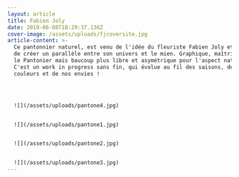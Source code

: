 ```yaml
---
layout: article
title: Fabien Joly
date: 2019-06-08T18:29:37.136Z
cover-image: /assets/uploads/fjcoversite.jpg
article-content: >-
  Ce pantonnier naturel, est venu de l'idée du fleuriste Fabien Joly et moi-même
  de créer un parallèle entre son univers et le mien. Graphique, maîtrisé pour
  le Pantonier mais baucoup plus libre et asymétrique pour l'aspect naturel.
  C'est un work in progress sans fin, qui évolue au fil des saisons, des
  couleurs et de nos envies !




  ![](/assets/uploads/pantone4.jpg)


  ![](/assets/uploads/pantone1.jpg)


  ![](/assets/uploads/pantone2.jpg)


  ![](/assets/uploads/pantone3.jpg)
---
```


